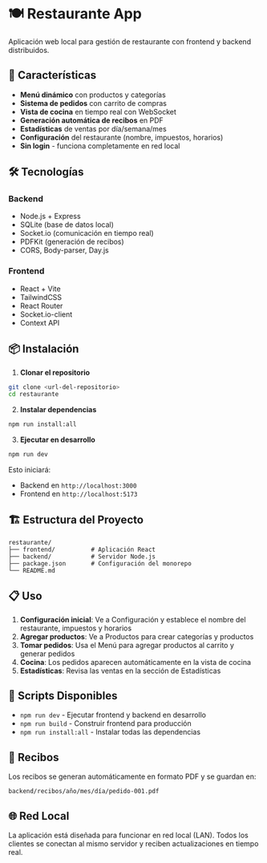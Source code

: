 # 🍽️ Restaurante App

Aplicación web local para gestión de restaurante con frontend y backend distribuidos.

## 🚀 Características

- **Menú dinámico** con productos y categorías
- **Sistema de pedidos** con carrito de compras
- **Vista de cocina** en tiempo real con WebSocket
- **Generación automática de recibos** en PDF
- **Estadísticas** de ventas por día/semana/mes
- **Configuración** del restaurante (nombre, impuestos, horarios)
- **Sin login** - funciona completamente en red local

## 🛠️ Tecnologías

### Backend
- Node.js + Express
- SQLite (base de datos local)
- Socket.io (comunicación en tiempo real)
- PDFKit (generación de recibos)
- CORS, Body-parser, Day.js

### Frontend
- React + Vite
- TailwindCSS
- React Router
- Socket.io-client
- Context API

## 📦 Instalación

1. **Clonar el repositorio**
```bash
git clone <url-del-repositorio>
cd restaurante
```

2. **Instalar dependencias**
```bash
npm run install:all
```

3. **Ejecutar en desarrollo**
```bash
npm run dev
```

Esto iniciará:
- Backend en `http://localhost:3000`
- Frontend en `http://localhost:5173`

## 🏗️ Estructura del Proyecto

```
restaurante/
├── frontend/          # Aplicación React
├── backend/           # Servidor Node.js
├── package.json       # Configuración del monorepo
└── README.md
```

## 📋 Uso

1. **Configuración inicial**: Ve a Configuración y establece el nombre del restaurante, impuestos y horarios
2. **Agregar productos**: Ve a Productos para crear categorías y productos
3. **Tomar pedidos**: Usa el Menú para agregar productos al carrito y generar pedidos
4. **Cocina**: Los pedidos aparecen automáticamente en la vista de cocina
5. **Estadísticas**: Revisa las ventas en la sección de Estadísticas

## 🔧 Scripts Disponibles

- `npm run dev` - Ejecutar frontend y backend en desarrollo
- `npm run build` - Construir frontend para producción
- `npm run install:all` - Instalar todas las dependencias

## 📄 Recibos

Los recibos se generan automáticamente en formato PDF y se guardan en:
```
backend/recibos/año/mes/día/pedido-001.pdf
```

## 🌐 Red Local

La aplicación está diseñada para funcionar en red local (LAN). Todos los clientes se conectan al mismo servidor y reciben actualizaciones en tiempo real. 